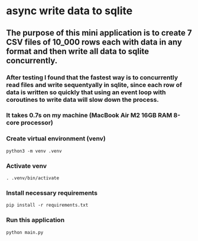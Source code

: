 # async write data to sqlite

## The purpose of this mini application is to create 7 CSV files of 10_000 rows each with data in any format and then write all data to sqlite concurrently.
### After testing I found that the fastest way is to concurrently read files and write sequentyally in sqlite, since each row of data is written so quickly that using an event loop with coroutines to write data will slow down the process.
### It takes 0.7s on my machine (MacBook Air M2 16GB RAM 8-core processor)

### Create virtual environment (venv)

`python3 -m venv .venv`

### Activate venv

`. .venv/bin/activate`

### Install necessary requirements

`pip install -r requirements.txt`

### Run this application

`python main.py`
